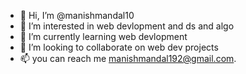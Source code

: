 - 👋 Hi, I’m @manishmandal10
- 👀 I’m interested in web devlopment and ds and algo
- 🌱 I’m currently learning web devlopment 
- 💞️ I’m looking to collaborate on web dev projects
- 📫 you can reach me manishmandal192@gmail.com.

<!---
manishmandal10/manishmandal10 is a ✨ special ✨ repository because its `README.md` (this file) appears on your GitHub profile.
You can click the Preview link to take a look at your changes.
--->
